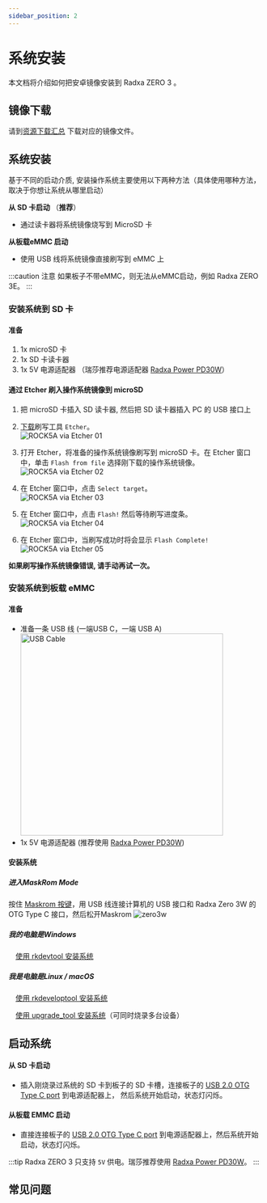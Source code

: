 ```yaml
---
sidebar_position: 2
---
```


# 系统安装

本文档将介绍如何把安卓镜像安装到 Radxa ZERO 3 。

## 镜像下载

请到[资源下载汇总](/zero/zero3/other-os/android/download.md) 下载对应的镜像文件。

## 系统安装

基于不同的启动介质, 安装操作系统主要使用以下两种方法（具体使用哪种方法，取决于你想让系统从哪里启动）

**从 SD 卡启动** （**推荐**）

- 通过读卡器将系统镜像烧写到 MicroSD 卡

**从板载eMMC 启动**

- 使用 USB 线将系统镜像直接刷写到 eMMC 上

:::caution 注意
如果板子不带eMMC，则无法从eMMC启动，例如 Radxa ZERO 3E。
:::

<Tabs queryString="install-method">
<TabItem value = "sdcard" label="安装系统到 SD 卡">

### 安装系统到 SD 卡

#### 准备

1. 1x microSD 卡
2. 1x SD 卡读卡器
3. 1x 5V 电源适配器 （瑞莎推荐电源适配器 [Radxa Power PD30W](/accessories/pd_30w)）

#### 通过 Etcher 刷入操作系统镜像到 microSD

1. 把 microSD 卡插入 SD 读卡器, 然后把 SD 读卡器插入 PC 的 USB 接口上

2. [下载](https://etcher.balena.io/)刷写工具 `Etcher`。  
   ![ROCK5A via Etcher 01](/img/rock5a/rock5a-etcher.webp)

3. 打开 Etcher，将准备的操作系统镜像刷写到 microSD 卡。在 Etcher 窗口中，单击 `Flash from file` 选择刚下载的操作系统镜像。
   ![ROCK5A via Etcher 02](/img/rock5a/rock5a-etcher-1.webp)

4. 在 Etcher 窗口中，点击 `Select target`。  
   ![ROCK5A via Etcher 03](/img/rock5a/rock5a-etcher-2.webp)

5. 在 Etcher 窗口中，点击 `Flash!` 然后等待刷写进度条。  
   ![ROCK5A via Etcher 04](/img/rock5a/rock5a-etcher-3.webp)

6. 在 Etcher 窗口中，当刷写成功时将会显示 `Flash Complete!`  
   ![ROCK5A via Etcher 05](/img/rock5a/rock5a-etcher-4.webp)

**如果刷写操作系统镜像错误, 请手动再试一次。**

</TabItem>

<TabItem value = "emmc" label="安装系统到板载 eMMC">

### 安装系统到板载 eMMC

#### 准备

- 准备一条 USB 线 (一端USB C，一端 USB A)
  <img src="/img/common/usb-cable-usb-a-usb-c.webp" width = "400" alt="USB Cable"/>
- 1x 5V 电源适配器 (推荐使用 [Radxa Power PD30W](/accessories/pd_30w))

#### 安装系统

##### 进入MaskRom Mode

按住 [Maskrom 按键](/zero/zero3/hardware-design/hardware-interface.md)，用 USB 线连接计算机的 USB 接口和 Radxa Zero 3W 的 OTG Type C 接口，然后松开Maskrom
![zero3w](/img/zero/zero3/radxa_zero_3w.webp)

##### 我的电脑是Windows

&emsp;[使用 rkdevtool 安装系统](../../low-level-dev/rkdevtool)

##### 我是电脑是Linux / macOS

&emsp;[使用 rkdeveloptool 安装系统](/general-tutorial/rksdk/rkdeveloptool)

&emsp;[使用 upgrade_tool 安装系统](../../low-level-dev/upgrade-tool)（可同时烧录多台设备）

</TabItem>
</Tabs>

## 启动系统

#### 从 SD 卡启动

- 插入刚烧录过系统的 SD 卡到板子的 SD 卡槽，连接板子的 [USB 2.0 OTG Type C port](/zero/zero3/hardware-design/hardware-interface.md) 到电源适配器上，
  然后系统开始启动，状态灯闪烁。

#### 从板载 EMMC 启动

- 直接连接板子的 [USB 2.0 OTG Type C port](/zero/zero3/hardware-design/hardware-interface.md) 到电源适配器上，然后系统开始启动，状态灯闪烁。

:::tip
Radxa ZERO 3 只支持 `5V` 供电。瑞莎推荐使用 [Radxa Power PD30W](/accessories/pd_30w)。
:::

## 常见问题

